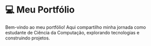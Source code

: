 # 💻 Meu Portfólio 

Bem-vindo ao meu portfólio! Aqui compartilho minha jornada como estudante de Ciência da Computação, explorando tecnologias e construindo projetos.

